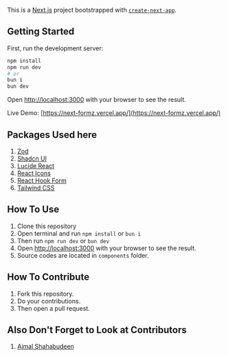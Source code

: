 This is a [Next.js](https://nextjs.org/) project bootstrapped with [`create-next-app`](https://github.com/vercel/next.js/tree/canary/packages/create-next-app).

## Getting Started

First, run the development server:

```bash
npm install
npm run dev
# or
bun i
bun dev
```

Open [http://localhost:3000](http://localhost:3000) with your browser to see the result.

Live Demo: [https://next-formz.vercel.app/](https://next-formz.vercel.app/)

## Packages Used here

1. [Zod](https://zod.dev/)
2. [Shadcn UI](https://ui.shadcn.com/)
3. [Lucide React](https://lucide.dev/)
4. [React Icons](https://react-icons.github.io/react-icons/)
5. [React Hook Form](https://react-hook-form.com/)
6. [Tailwind CSS](https://tailwindcss.com/)

## How To Use

1. Clone this repository
2. Open terminal and run `npm install` or `bun i`
3. Then run `npm run dev` or `bun dev`
4. Open [http://localhost:3000](http://localhost:3000) with your browser to see the result.
5. Source codes are located in `components` folder.

## How To Contribute

1. Fork this repository.
2. Do your contributions.
3. Then open a pull request.

## Also Don't Forget to Look at Contributors

1. [Ajmal Shahabudeen](https://ajmalshahabudeen.vercel.app)